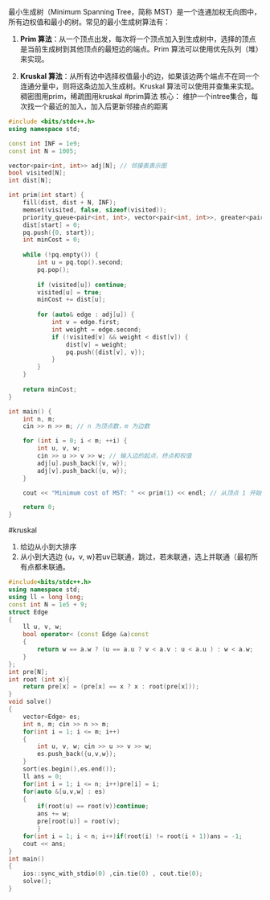 最小生成树（Minimum Spanning Tree，简称 MST）是一个连通加权无向图中，所有边权值和最小的树。常见的最小生成树算法有：

1. **Prim 算法**：从一个顶点出发，每次将一个顶点加入到生成树中，选择的顶点是当前生成树到其他顶点的最短边的端点。Prim 算法可以使用优先队列（堆）来实现。
    
2. **Kruskal 算法**：从所有边中选择权值最小的边，如果该边两个端点不在同一个连通分量中，则将这条边加入生成树。Kruskal 算法可以使用并查集来实现。
稠密图用prim，稀疏图用kruskal
#prim算法
核心： 维护一个intree集合，每次找一个最近的加入，加入后更新邻接点的距离
```cpp
#include <bits/stdc++.h>
using namespace std;

const int INF = 1e9;
const int N = 1005;

vector<pair<int, int>> adj[N]; // 邻接表表示图
bool visited[N];
int dist[N];

int prim(int start) {
    fill(dist, dist + N, INF);
    memset(visited, false, sizeof(visited));
    priority_queue<pair<int, int>, vector<pair<int, int>>, greater<pair<int, int>>> pq;
    dist[start] = 0;
    pq.push({0, start});
    int minCost = 0;
    
    while (!pq.empty()) {
        int u = pq.top().second;
        pq.pop();
        
        if (visited[u]) continue;
        visited[u] = true;
        minCost += dist[u];
        
        for (auto& edge : adj[u]) {
            int v = edge.first;
            int weight = edge.second;
            if (!visited[v] && weight < dist[v]) {
                dist[v] = weight;
                pq.push({dist[v], v});
            }
        }
    }
    
    return minCost;
}

int main() {
    int n, m;
    cin >> n >> m; // n 为顶点数，m 为边数

    for (int i = 0; i < m; ++i) {
        int u, v, w;
        cin >> u >> v >> w; // 输入边的起点、终点和权值
        adj[u].push_back({v, w});
        adj[v].push_back({u, w});
    }

    cout << "Minimum cost of MST: " << prim(1) << endl; // 从顶点 1 开始构建最小生成树

    return 0;
}

```


#kruskal
1. 给边从小到大排序
2. 从小到大选边 {u，v, w}若uv已联通，跳过，若未联通，选上并联通（最初所有点都未联通。
```cpp
#include<bits/stdc++.h>
using namespace std;
using ll = long long;
const int N = 1e5 + 9;
struct Edge
{
	ll u, v, w;
	bool operator< (const Edge &a)const
	{
		return w == a.w ? (u == a.u ? v < a.v : u < a.u ) : w < a.w;
	}
};
int pre[N];
int root (int x){
	return pre[x] = (pre[x] == x ? x : root(pre[x]));
}
void solve()
{
	vector<Edge> es;
	int n, m; cin >> n >> m;
	for(int i = 1; i <= m; i++)
	{
		int u, v, w; cin >> u >> v >> w;
		es.push_back({u,v,w});
	}
	sort(es.begin(),es.end());
	ll ans = 0;
	for(int i = 1; i <= n; i++)pre[i] = i;
	for(auto &[u,v,w] : es)
	{
		if(root(u) == root(v))continue;
		ans += w;
		pre[root(u)] = root(v);
		}	
	for(int i = 1; i < n; i++)if(root(i) != root(i + 1))ans = -1;
	cout << ans;
}
int main()
{
	ios::sync_with_stdio(0) ,cin.tie(0) , cout.tie(0);
	solve();
}

```